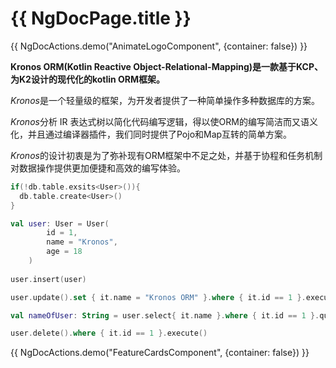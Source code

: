 # {{ NgDocPage.title }}

{{ NgDocActions.demo("AnimateLogoComponent", {container: false}) }}

**Kronos ORM(Kotlin Reactive Object-Relational-Mapping)是一款基于KCP、为K2设计的现代化的kotlin ORM框架。**

*Kronos*是一个轻量级的框架，为开发者提供了一种简单操作多种数据库的方案。

*Kronos*分析 IR 表达式树以简化代码编写逻辑，得以使ORM的编写简洁而又语义化，并且通过编译器插件，我们同时提供了Pojo和Map互转的简单方案。

*Kronos*的设计初衷是为了弥补现有ORM框架中不足之处，并基于协程和任务机制对数据操作提供更加便捷和高效的编写体验。

```kotlin name="demo" icon="kotlin"
if(!db.table.exsits<User>()){
  db.table.create<User>()
}

val user: User = User(
        id = 1,
        name = "Kronos",
        age = 18
    )
    
user.insert(user)

user.update().set { it.name = "Kronos ORM" }.where { it.id == 1 }.execute()

val nameOfUser: String = user.select{ it.name }.where { it.id == 1 }.queryOne<String>()

user.delete().where { it.id == 1 }.execute()
```

{{ NgDocActions.demo("FeatureCardsComponent", {container: false}) }}
